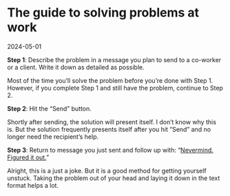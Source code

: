 # The guide to solving problems at work

2024-05-01

**Step 1**: Describe the problem in a message you plan to send to a co-worker or a client. Write it down as detailed as possible.

Most of the time you’ll solve the problem before you’re done with Step 1. However, if you complete Step 1 and still have the problem, continue to Step 2.

**Step 2**: Hit the “Send” button.

Shortly after sending, the solution will present itself. I don’t know why this is. But the solution frequently presents itself after you hit “Send” and no longer need the recipient’s help.

**Step 3**: Return to message you just sent and follow up with: “[Nevermind. Figured it out.](https://www.instagram.com/reel/C40w-f3PA7I)”

Alright, this is a just a joke. But it is a good method for getting yourself unstuck. Taking the problem out of your head and laying it down in the text format helps a lot.
